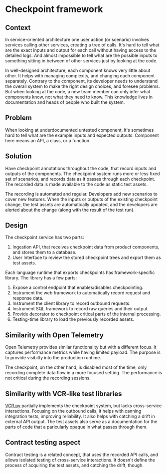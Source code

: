 # Checkpoint framework

## Context

In service-oriented architecture one user action (or scenario)
involves services calling other services, creating a tree of calls.
It's hard to tell what are the exact inputs and output for each call
without having access to the detailed logs.
And almost impossible to tell what are the possible inputs to something
sitting in between of other services just by looking at the code.

In well-designed architecture, each component knows very little about other.
It helps with managing complexity, and changing each component separately.
Contrary to the component, its developer needs to understand the overall system
to make the right design choices, and foresee problems.
But when looking at the code, a new team member can only infer what components know,
not what they need to know.
This knowledge lives in documentation and heads of people who built the system.

## Problem

When looking at underdocumented untested component,
it's sometimes hard to tell what are the example inputs and expected outputs.
Component here means an API, a class, or a function.

## Solution

Have checkpoint annotations throughout the code, that record inputs and outputs of the components.
The checkpoint system runs more or less fixed set of scenarios, and records data as it passes through each checkpoint.
The recorded data is made available to the code as static test assets.

The recording is automated and regular.
Developers add new scenarios to cover new features.
When the inputs or outputs of the existing checkpoint change, the test assets are automatically updated, and the developers are alerted about the change (along with the result of the test run).

## Design

The checkpoint service has two parts:

1. Ingestion API, that receives checkpoint data from product components, and stores them to a database.
2. User Interface to review the stored checkpoint trees and export them as test assets.

Each language runtime that exports checkpoints has framework-specific library.
The library has a few parts:

1. Expose a control endpoint that enables/disables checkpointing.
2. Instrument the web framework to automatically record request and response data.
3. Instrument the client library to record outbound requests.
4. Instrument SQL framework to record raw queries and their output.
5. Provide decorator to checkpoint critical parts of the internal processing.
6. Testing-time library to load the previously recorded assets.

## Similarity with Open Telemetry

Open Telemetry provides similar functionality but with a different focus.
It captures performance metrics while having limited payload.
The purpose is to provide visibilty into the production runtime.

The checkpoint, on the other hand, is disabled most of the time,
only recording complete data flow in a more focused setting.
The performance is not critical during the recording sessions.

## Similarity with VCR-like test libraries

[VCR.py](https://vcrpy.readthedocs.io/en/latest/) partially implements the checkpoint system,
but lacks cross-service interactions.
Focusing on the outbound calls, it helps with canning integration tests, improving reliability.
It also helps with catching a drift in external API output.
The test assets also serve as a documentation for the parts of code that a paricularly opaque in what passes through them.

## Contract testing aspect

Contract testing is a related concept, that uses the recorded API calls, and allows isolated testing of cross-service interactions.
It doesn't define the process of acquiring the test assets, and catching the drift, though.
